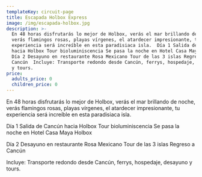 ```yaml
---
templateKey: circuit-page
title: Escapada Holbox Express
image: /img/escapada-holbox.jpg
description: >-
  En 48 horas disfrutarás lo mejor de Holbox, verás el mar brillando de noche,
  verás flamingos rosas, playas vírgenes, el atardecer impresionante, tu
  experiencia será increíble en esta paradisiaca isla.  Día 1 Salida de Cancún
  hacia Holbox Tour bioluminiscencia Se pasa la noche en Hotel Casa Maya Holbox 
  Día 2 Desayuno en restaurante Rosa Mexicano Tour de las 3 islas Regreso a
  Cancún  Incluye: Transporte redondo desde Cancún, ferrys, hospedaje, desayuno
  y tours.
price:
  adults_price: 0
  children_price: 0
---
```


En 48 horas disfrutarás lo mejor de Holbox, verás el mar brillando de noche, verás flamingos rosas,
playas vírgenes, el atardecer impresionante, tu experiencia será increíble en esta paradisiaca isla.

Día 1
Salida de Cancún hacia Holbox
Tour bioluminiscencia
Se pasa la noche en Hotel Casa Maya Holbox

Día 2
Desayuno en restaurante Rosa Mexicano
Tour de las 3 islas
Regreso a Cancún

Incluye: Transporte redondo desde Cancún, ferrys, hospedaje, desayuno y tours.

